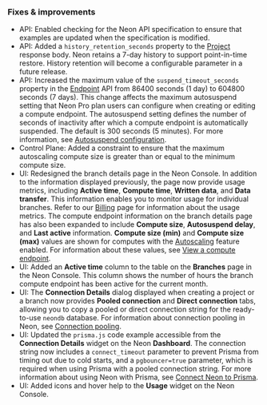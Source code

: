 ### Fixes & improvements

- API: Enabled checking for the Neon API specification to ensure that examples are updated when the specification is modified.
- API: Added a `history_retention_seconds` property to the [Project](https://api-docs.neon.tech/reference/getproject) response body. Neon retains a 7-day history to support point-in-time restore. History retention will become a configurable parameter in a future release.
- API: Increased the maximum value of the `suspend_timeout_seconds` property in the [Endpoint](https://api-docs.neon.tech/reference/getprojectendpoint) API from 86400 seconds (1 day) to 604800 seconds (7 days). This change affects the maximum autosuspend setting that Neon Pro plan users can configure when creating or editing a compute endpoint. The autosuspend setting defines the number of seconds of inactivity after which a compute endpoint is automatically suspended. The default is 300 seconds (5 minutes). For more information, see [Autosuspend configuration](/docs/manage/endpoints#auto-suspend-configuration).
- Control Plane: Added a constraint to ensure that the maximum autoscaling compute size is greater than or equal to the minimum compute size.
- UI: Redesigned the branch details page in the Neon Console. In addition to the information displayed previously, the page now provide usage metrics, including **Active time**, **Compute time**, **Written data**, and **Data transfer**. This information enables you to monitor usage for individual branches. Refer to our [Billing](/docs/introduction/billing) page for information about the usage metrics. The compute endpoint information on the branch details page has also been expanded to include **Compute size**, **Autosuspend delay**, and **Last active** information. **Compute size (min)** and **Compute size (max)** values are shown for computes with the [Autoscaling](/docs/introduction/autoscaling) feature enabled. For information about these values, see [View a compute endpoint](/docs/manage/endpoints#view-a-compute-endpoint).
- UI: Added an **Active time** column to the table on the **Branches** page in the Neon Console. This column shows the number of hours the branch compute endpoint has been active for the current month.
- UI: The **Connection Details** dialog displayed when creating a project or a branch now provides **Pooled connection** and **Direct connection** tabs, allowing you to copy a pooled or direct connection string for the ready-to-use `neondb` database. For information about connection pooling in Neon, see [Connection pooling](/docs/connect/connection-pooling).
- UI: Updated the `prisma.js` code example accessible from the **Connection Details** widget on the Neon **Dashboard**. The connection string now includes a `connect_timeout` parameter to prevent Prisma from timing out due to cold starts, and a `pgbouncer=true` parameter, which is required when using Prisma with a pooled connection string. For more information about using Neon with Prisma, see [Connect Neon to Prisma](/docs/guides/prisma).
- UI: Added icons and hover help to the **Usage** widget on the Neon Console.

